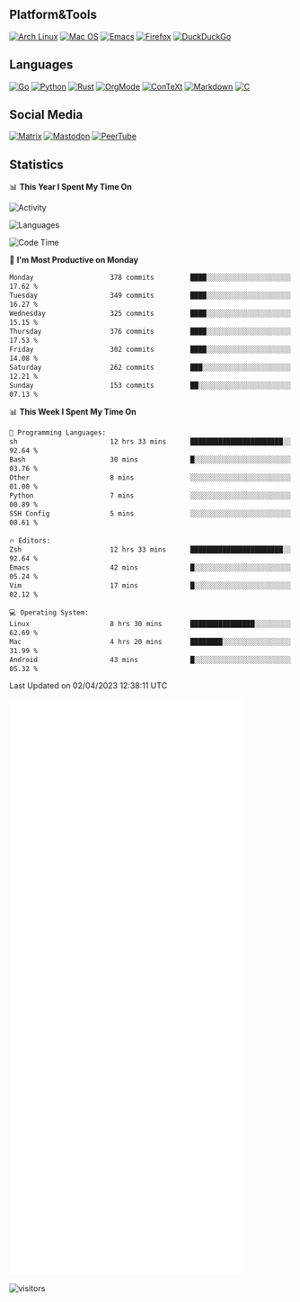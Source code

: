 ## Platform&Tools

[![Arch Linux](https://img.shields.io/badge/ArchLinux-1793D1?logo=arch-linux&logoColor=fff&style=flat-square)](https://archlinux.org/)
[![Mac OS](https://img.shields.io/badge/MacOS-000000?style=flat-square&logo=macos&logoColor=F0F0F0)](https://www.apple.com/macos/)
[![Emacs](https://img.shields.io/badge/Emacs-%237F5AB6.svg?&style=flat-square&logo=gnu-emacs&logoColor=white)](https://www.gnu.org/software/emacs/)
[![Firefox](https://img.shields.io/badge/Firefox-FF7139?style=flat-square&logo=Firefox-Browser&logoColor=white)](https://firefox.com/)
[![DuckDuckGo](https://img.shields.io/badge/DuckDuckGo-DE5833?style=flat-square&logo=DuckDuckGo&logoColor=white)](https://duckduckgo.com/)

## Languages

[![Go](https://img.shields.io/badge/Golang-%2300ADD8.svg?style=flat-square&logo=go&logoColor=white)](https://golang.org/)
[![Python](https://img.shields.io/badge/Python-3670A0?style=flat-square&logo=python&logoColor=ffdd54)](https://www.python.org/)
[![Rust](https://img.shields.io/badge/Rust-%23000000.svg?style=flat-square&logo=rust&logoColor=white)](https://www.rust-lang.org/)
[![OrgMode](https://img.shields.io/badge/OrgMode-%23000000.svg?style=flat-square&logo=org&logoColor=white)](https://orgmode.org/)
[![ConTeXt](https://img.shields.io/badge/ConTeXt-%23008080.svg?style=flat-square&logo=latex&logoColor=white)](https://contextgarden.net/)
[![Markdown](https://img.shields.io/badge/MarkDown-%23000000.svg?style=flat-square&logo=markdown&logoColor=white)](https://daringfireball.net/projects/markdown/)
[![C](https://img.shields.io/badge/C-%2300599C.svg?style=flat-square&logo=c&logoColor=white)](https://www.iso.org/standard/74528.html)

## Social Media
<!--[![Telegram](https://img.shields.io/badge/SteamedFish-2CA5E0?style=social&logo=telegram&logoColor=white)](https://t.me/SteamedFish)-->

[![Matrix](https://img.shields.io/badge/SteamedFish-2CA5E0?style=social&logo=matrix&logoColor=black)](https://matrix.to/#/@i:steamedfish.org)
[![Mastodon](https://img.shields.io/mastodon/follow/109596467238113271?domain=https%3A%2F%2Fmastodon.steamedfish.org%2F&style=social)](https://steamedfish.org/@SteamedFish)
[![PeerTube](https://img.shields.io/badge/PeerTube-23000000.svg?logo=peertube&style=social)](https://peertube.steamedfish.org/)

## Statistics


📊 **This Year I Spent My Time On** 

![Activity](https://wakatime.com/share/@SteamedFish/7529f30a-f1b7-40a4-8d09-e6d855cb7a13.png)

![Languages](https://wakatime.com/share/@SteamedFish/1c5e5366-0e9e-40d8-ac85-d630f61b69c6.svg)

<!--START_SECTION:waka-->
![Code Time](http://img.shields.io/badge/Code%20Time-2%2C387%20hrs%2019%20mins-blue)

📅 **I'm Most Productive on Monday** 

```text
Monday                   378 commits         ████░░░░░░░░░░░░░░░░░░░░░   17.62 % 
Tuesday                  349 commits         ████░░░░░░░░░░░░░░░░░░░░░   16.27 % 
Wednesday                325 commits         ████░░░░░░░░░░░░░░░░░░░░░   15.15 % 
Thursday                 376 commits         ████░░░░░░░░░░░░░░░░░░░░░   17.53 % 
Friday                   302 commits         ████░░░░░░░░░░░░░░░░░░░░░   14.08 % 
Saturday                 262 commits         ███░░░░░░░░░░░░░░░░░░░░░░   12.21 % 
Sunday                   153 commits         ██░░░░░░░░░░░░░░░░░░░░░░░   07.13 % 
```


📊 **This Week I Spent My Time On** 

```text
💬 Programming Languages: 
sh                       12 hrs 33 mins      ███████████████████████░░   92.64 % 
Bash                     30 mins             █░░░░░░░░░░░░░░░░░░░░░░░░   03.76 % 
Other                    8 mins              ░░░░░░░░░░░░░░░░░░░░░░░░░   01.00 % 
Python                   7 mins              ░░░░░░░░░░░░░░░░░░░░░░░░░   00.89 % 
SSH Config               5 mins              ░░░░░░░░░░░░░░░░░░░░░░░░░   00.61 % 

🔥 Editors: 
Zsh                      12 hrs 33 mins      ███████████████████████░░   92.64 % 
Emacs                    42 mins             █░░░░░░░░░░░░░░░░░░░░░░░░   05.24 % 
Vim                      17 mins             █░░░░░░░░░░░░░░░░░░░░░░░░   02.12 % 

💻 Operating System: 
Linux                    8 hrs 30 mins       ████████████████░░░░░░░░░   62.69 % 
Mac                      4 hrs 20 mins       ████████░░░░░░░░░░░░░░░░░   31.99 % 
Android                  43 mins             █░░░░░░░░░░░░░░░░░░░░░░░░   05.32 % 
```


 Last Updated on 02/04/2023 12:38:11 UTC
<!--END_SECTION:waka-->


![Metrics](https://github.com/SteamedFish/SteamedFish/blob/master/github-metrics.svg)


![visitors](https://visitor-badge.laobi.icu/badge?page_id=SteamedFish.SteamedFish)
